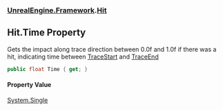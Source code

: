 ### [UnrealEngine.Framework](./UnrealEngine-Framework.md 'UnrealEngine.Framework').[Hit](./Hit.md 'UnrealEngine.Framework.Hit')
## Hit.Time Property
Gets the impact along trace direction between 0.0f and 1.0f if there was a hit, indicating time between [TraceStart](./Hit-TraceStart.md 'UnrealEngine.Framework.Hit.TraceStart') and [TraceEnd](./Hit-TraceEnd.md 'UnrealEngine.Framework.Hit.TraceEnd')  
```csharp
public float Time { get; }
```
#### Property Value
[System.Single](https://docs.microsoft.com/en-us/dotnet/api/System.Single 'System.Single')  
